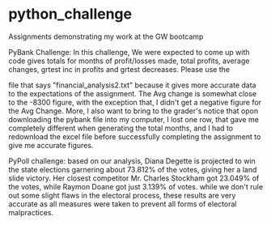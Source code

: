 # python_challenge
Assignments demonstrating my work at the GW bootcamp 

PyBank Challenge: In this challenge, We were expected to come up with code 
 gives totals for months of profit/losses made, total profits, average 
changes, grtest inc in profits and grtest decreases. Please use the 

file that says "financial_analysis2.txt"  because it gives more accurate
data to the expectations of the assignment. The Avg change is somewhat 
close to the -8300 figure, with the exception that, I didn't get a negative 
figure for the Avg Change. More, I also want to bring to the grader's notice 
that opon downloading the pybank file into my computer, I lost one row, that gave me completely different when generating the total months, and 
I had to redownload the excel file before successfully completing the 
assignment to give me accurate figures.

PyPoll challenge: based on our analysis, Diana Degette is projected to win 
the state elections garnering about 73.812% of the votes, giving 
her a land slide victory. Her closest competitor Mr. Charles Stockham 
got 23.049% of the votes, while Raymon Doane got just 3.139% of votes. while 
we don't rule out some slight flaws in the electoral process, these results 
are very accurate as all measures were taken to prevent all forms of 
electoral malpractices. 
